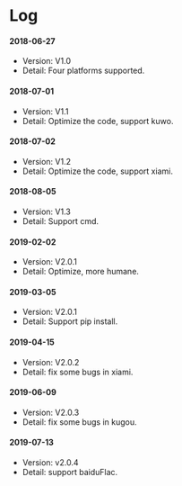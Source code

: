 # Log
#### 2018-06-27
- Version: V1.0  
- Detail: Four platforms supported.  
#### 2018-07-01
- Version: V1.1  
- Detail: Optimize the code, support kuwo.  
#### 2018-07-02
- Version: V1.2  
- Detail: Optimize the code, support xiami.
#### 2018-08-05
- Version: V1.3  
- Detail: Support cmd.
#### 2019-02-02
- Version: V2.0.1
- Detail: Optimize, more humane.
#### 2019-03-05
- Version: V2.0.1
- Detail: Support pip install.
#### 2019-04-15
- Version: V2.0.2
- Detail: fix some bugs in xiami.
#### 2019-06-09
- Version: V2.0.3
- Detail: fix some bugs in kugou.
#### 2019-07-13
- Version: v2.0.4
- Detail: support baiduFlac.